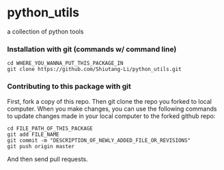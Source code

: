 # python_utils
a collection of python tools

### Installation with git (commands w/ command line)

```
cd WHERE_YOU_WANNA_PUT_THIS_PACKAGE_IN 
git clone https://github.com/Shiutang-Li/python_utils.git
```

### Contributing to this package with git

First, fork a copy of this repo. Then git clone the repo you forked to local computer. When you make changes, you can use the following commands to update changes made in your local computer to the forked github repo: 

```
cd FILE_PATH_OF_THIS_PACKAGE 
git add FILE_NAME
git commit -m "DESCRIPTION_OF_NEWLY_ADDED_FILE_OR_REVISIONS"
git push origin master
```

And then send pull requests.
